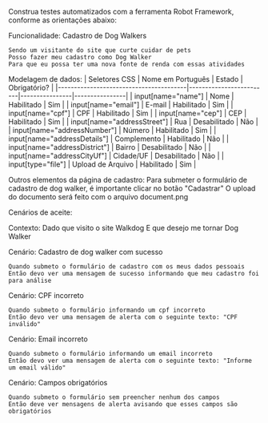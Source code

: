 Construa testes automatizados com a ferramenta Robot Framework, conforme as orientações abaixo:

Funcionalidade: Cadastro de Dog Walkers

    Sendo um visitante do site que curte cuidar de pets
    Posso fazer meu cadastro como Dog Walker
    Para que eu possa ter uma nova fonte de renda com essas atividades

Modelagem de dados:
| Seletores CSS                          | Nome em Português       | Estado         | Obrigatório?   |
|----------------------------------------|-------------------------|----------------|----------------|
| input[name="name"]                     | Nome                    | Habilitado     | Sim            |
| input[name="email"]                    | E-mail                  | Habilitado     | Sim            |
| input[name="cpf"]                      | CPF                     | Habilitado     | Sim            |
| input[name="cep"]                      | CEP                     | Habilitado     | Sim            |
| input[name="addressStreet"]            | Rua                     | Desabilitado   | Não            |
| input[name="addressNumber"]            | Número                  | Habilitado     | Sim            |
| input[name="addressDetails"]           | Complemento             | Habilitado     | Não            |
| input[name="addressDistrict"]          | Bairro                  | Desabilitado   | Não            |
| input[name="addressCityUf"]            | Cidade/UF               | Desabilitado   | Não            |
| input[type="file"]                     | Upload de Arquivo       | Habilitado     | Sim            |

Outros elementos da página de cadastro:
Para submeter o formulário de cadastro de dog walker, é importante clicar no botão "Cadastrar"
O upload do documento será feito com o arquivo document.png

Cenários de aceite:

Contexto:
Dado que visito o site Walkdog
E que desejo me tornar Dog Walker

Cenário: Cadastro de dog walker com sucesso

    Quando submeto o formulário de cadastro com os meus dados pessoais
    Então devo ver uma mensagem de sucesso informando que meu cadastro foi para análise

Cenário: CPF incorreto

    Quando submeto o formulário informando um cpf incorreto
    Então devo ver uma mensagem de alerta com o seguinte texto: "CPF inválido"

Cenário: Email incorreto

    Quando submeto o formulário informando um email incorreto
    Então devo ver uma mensagem de alerta com o seguinte texto: "Informe um email válido"

Cenário: Campos obrigatórios

    Quando submeto o formulário sem preencher nenhum dos campos
    Então deve ver mensagens de alerta avisando que esses campos são obrigatórios